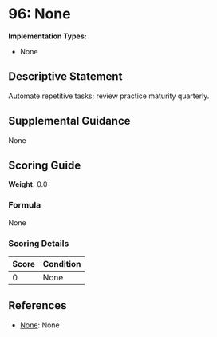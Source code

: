 # 96: None

**Implementation Types:**
- None

## Descriptive Statement

Automate repetitive tasks; review practice maturity quarterly.

## Supplemental Guidance

None

## Scoring Guide

**Weight:** 0.0

### Formula

None

### Scoring Details

| Score | Condition |
| ----- | --------- |
| 0 | None |

## References

- [None](None): None

